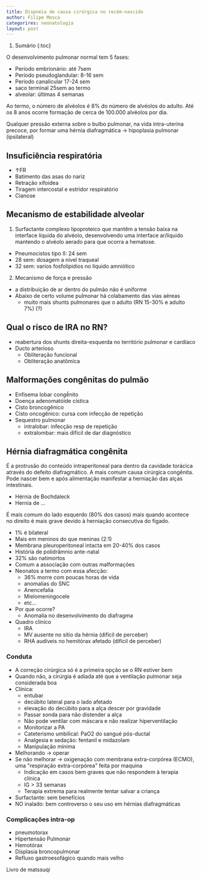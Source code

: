 ```yaml
---
title: Dispnéia de causa cirúrgica no recém-nascido
author: Filipe Mosca
categorires: neonatologia
layout: post
---
```


1. Sumário
{:toc}

O desenvolvimento pulmonar normal tem 5 fases:
* Período embrionário: até 7sem
* Período pseudoglandular: 8-16 sem
* Periodo canalicular 17-24 sem
* saco terminal 25sem ao termo
* alveolar: últimas 4 semanas

Ao termo, o número de alvéolos é 8% do número de alvéolos do adulto. Até os 8 anos ocorre formação de cerca de 100.000 alvéolos por dia.

Qualquer pressão externa sobre o bulbo pulmonar, na vida intra-uterina precoce, por formar uma hérnia diafragmática → hipoplasia pulmonar (ipsilateral)

## Insuficiência respiratória
* ↑FR
* Batimento das asas do nariz
* Retração xifoidea
* Tiragem intercostal e estridor respiratório
* Cianose

## Mecanismo de estabilidade alveolar
1. Surfactante complexo lipoproteico que mantêm a tensão baixa na interface líquida do alvéolo, desenvolvendo uma interface ar/líquido mantendo o alvéolo aerado para que ocorra a hematose.
  * Pneumocistos tipo II: 24 sem
  * 28 sem: dosagem a nivel traqueal
  * 32 sem: varios fosfolipidios no líquido amniótico
2. Mecanismo de força e pressão
  * a distribuição de ar dentro do pulmão não é uniforme
  * Abaixo de certo volume pulmonar há colabamento das vias aéreas
    * muito mais shunts pulmonares que o adulto (RN 15-30% e adulto 7%) (?)

## Qual o risco de IRA no RN?
* reabertura dos shunts direita-esquerda no território pulmonar e cardíaco
* Ducto arterioso
  * Obliteração funcional
  * Obliteração anatômica




## Malformações congênitas do pulmão
* Enfisema lobar congễnito
* Doença adenomatóide cística
* Cisto broncogênico
* Cisto oncogênico: cursa com infecção de repetição
* Sequestro pulmonar
  * intralobar: infecção resp de repetição
  * extralombar: mais difícil de dar diagnóstico

## Hérnia diafragmática congênita
É a protrusão do conteúdo intraperitoneal para dentro da cavidade torácica através do defeito diafragmático.
A mais comum causa cirúrgica congênita. Pode nascer bem e após alimentação manifestar a herniação das alças intestinais.

* Hérnia de Bochdaleck
* Hernia de ...

É mais comum do lado esquerdo (80% dos casos) mais quando acontece no direito é mais grave devido à herniação consecutiva do figado.
* 1% é bilateral
* Mais em meninos do que meninas (2:1)
* Membrana pleuroperitoneal intacta em 20-40% dos casos
* História de polidrâmnio ante-natal
* 32% são natimortos
* Comum a associação com outras malformações
* Neonatos a termo com essa afecção:
  * 36% morre com poucas horas de vida
  * anomalias do SNC
  * Anencefalia
  * Mielomeningocele
  * etc...
* Por que ocorre?
  * Anomalia no desenvolvimento do diafragma
* Quadro clínico
  * IRA
  * MV ausente no sítio da hérnia (difícil de perceber)
  * RHA audíveis no hemitórax afetado (difícil de perceber)


### **Conduta**
* A correção cirúrgica só é a primeira opção se o RN estiver bem
* Quando não, a cirúrgia é adiada até que a ventilação pulmonar seja considerada boa
* Clínica:
  * entubar
  * decúbito lateral para o lado afetado
  * elevação do decúbito para a alça descer por gravidade
  * Passar sonda para não distender a alça
  * Não pode ventilar com máscara e não realizar hiperventilação
  * Monitorizar a PA
  * Cateterismo umbilical: PaO2 do sangué pós-ductal
  * Analgesia e sedação: fentanil e midazolam
  * Manipulação mínima
* Melhorando → operar
* Se não melhorar → oxigenação com membrana extra-corpórea (ECMO), uma "respiração extra-corpórea" feita por maquina
  * Indicação em casos bem graves que não respondem à terapia clínica
  * IG > 33 semanas
  * Terapia extrema para realmente tentar salvar a criança
* Surfactante: sem benefícios
* NO inalado: bem controverso o seu uso em hérnias diafragmáticas

### Complicações intra-op
* pneumotorax
* Hipertensão Pulmonar
* Hemotórax
* Displasia broncopulmonar
* Refluxo gastroesofágico quando mais velho

Livro de matssuqi
